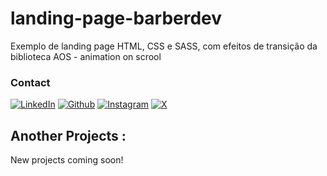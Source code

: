 # landing-page-barberdev
Exemplo de landing page HTML, CSS e SASS, com efeitos de transição da biblioteca AOS - animation on scrool

### Contact

[<img target="_blank" src="https://img.icons8.com/bubbles/100/000000/linkedin.png" title="LinkedIn">](https://www.linkedin.com/in/lu%C3%ADs-mendes-de-oliveira-3bba2640/) [<img target="_blank" src="https://img.icons8.com/bubbles/100/000000/github.png" title="Github">](https://github.com/mendes79?tab=repositories) [<img target="_blank" src="https://img.icons8.com/bubbles/100/000000/instagram-new.png" title="Instagram">](https://www.instagram.com/mendes79bh/) [<img target="_blank" src="https://img.icons8.com/bubbles/100/000000/twitter-squared.png" title="X">](https://twitter.com/luismendes79)

## Another Projects : 

New projects coming soon!
